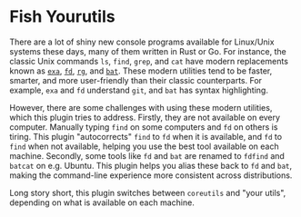 # Fish Yourutils

There are a lot of shiny new console programs available for Linux/Unix systems
these days, many of them written in Rust or Go. For instance, the classic Unix
commands `ls`, `find`, `grep`, and `cat` have modern replacements known as
[`exa`][1], [`fd`][2], [`rg`][3], and [`bat`][4]. These modern utilities tend
to be faster, smarter, and more user-friendly than their classic counterparts.
For example, `exa` and `fd` understand `git`, and `bat` has syntax highlighting.

However, there are some challenges with using these modern utilities, which
this plugin tries to address. Firstly, they are not available on every computer.
Manually typing `find` on some computers and `fd` on others is tiring. This 
plugin "autocorrects" `find` to `fd` when it is available, and `fd` to `find`
when not available, helping you use the best tool available on each machine.
Secondly, some tools like `fd` and `bat` are renamed to `fdfind` and `batcat`
on e.g. Ubuntu. This plugin helps you alias these back to `fd` and `bat`, 
making the command-line experience more consistent across distributions. 

Long story short, this plugin switches between `coreutils` and "your utils",
depending on what is available on each machine.

[1]: https://the.exa.website/
[2]: https://github.com/sharkdp/fd
[3]: https://github.com/BurntSushi/ripgrep
[4]: https://github.com/sharkdp/bat
